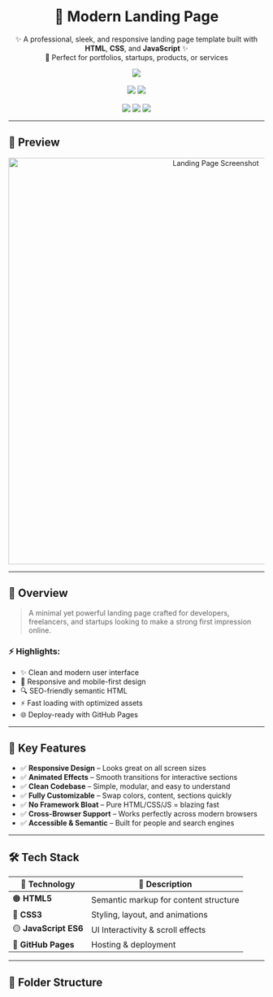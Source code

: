 <h1 align="center">🚀 Modern Landing Page</h1>

<p align="center">
  ✨ A professional, sleek, and responsive landing page template built with <b>HTML</b>, <b>CSS</b>, and <b>JavaScript</b> ✨<br>
  💼 Perfect for portfolios, startups, products, or services
</p>

<p align="center">
  <a href="https://shivammaurya2002.github.io/Landing-Page" target="_blank">
    <img src="https://img.shields.io/badge/Live-Demo-green?style=for-the-badge&logo=github">
  </a>
  <br><br>
  <img src="https://img.shields.io/github/languages/top/ShivamMaurya2002/Landing-Page?style=for-the-badge&color=blueviolet">
  <img src="https://img.shields.io/github/last-commit/ShivamMaurya2002/Landing-Page?style=for-the-badge&color=crimson">
  <br><br>
  <img src="https://img.shields.io/badge/HTML-60%25-orange?style=flat-square">
  <img src="https://img.shields.io/badge/CSS-30%25-blue?style=flat-square">
  <img src="https://img.shields.io/badge/JavaScript-10%25-yellow?style=flat-square">
</p>

---

## 📸 Preview

<p align="center">
  <img src="assets/preview.png" alt="Landing Page Screenshot" width="800" />
</p>

---

## 📖 Overview

> A minimal yet powerful landing page crafted for developers, freelancers, and startups looking to make a strong first impression online.

### ⚡ Highlights:
- ✨ Clean and modern user interface  
- 🎯 Responsive and mobile-first design  
- 🔍 SEO-friendly semantic HTML  
- ⚡ Fast loading with optimized assets  
- 🌐 Deploy-ready with GitHub Pages

---

## 🎯 Key Features

- ✅ **Responsive Design** – Looks great on all screen sizes  
- ✅ **Animated Effects** – Smooth transitions for interactive sections  
- ✅ **Clean Codebase** – Simple, modular, and easy to understand  
- ✅ **Fully Customizable** – Swap colors, content, sections quickly  
- ✅ **No Framework Bloat** – Pure HTML/CSS/JS = blazing fast  
- ✅ **Cross-Browser Support** – Works perfectly across modern browsers  
- ✅ **Accessible & Semantic** – Built for people and search engines

---

## 🛠 Tech Stack

| 🧩 Technology      | 🔧 Description                        |
|--------------------|---------------------------------------|
| 🟠 **HTML5**        | Semantic markup for content structure |
| 🔵 **CSS3**         | Styling, layout, and animations       |
| 🟡 **JavaScript ES6** | UI Interactivity & scroll effects     |
| 🚀 **GitHub Pages** | Hosting & deployment                  |

---

## 📁 Folder Structure

